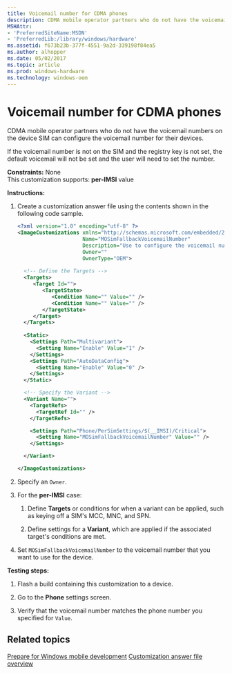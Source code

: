 ```yaml
---
title: Voicemail number for CDMA phones
description: CDMA mobile operator partners who do not have the voicemail numbers on the device SIM can configure the voicemail number for their devices.
MSHAttr:
- 'PreferredSiteName:MSDN'
- 'PreferredLib:/library/windows/hardware'
ms.assetid: f673b23b-377f-4551-9a2d-339198f84ea5
ms.author: alhopper
ms.date: 05/02/2017
ms.topic: article
ms.prod: windows-hardware
ms.technology: windows-oem
---
```


# Voicemail number for CDMA phones


CDMA mobile operator partners who do not have the voicemail numbers on the device SIM can configure the voicemail number for their devices.

If the voicemail number is not on the SIM and the registry key is not set, the default voicemail will not be set and the user will need to set the number.

<a href="" id="constraints---none"></a>**Constraints:** None  
This customization supports: **per-IMSI** value

<a href="" id="instructions-"></a>**Instructions:**  
1.  Create a customization answer file using the contents shown in the following code sample.

    ```XML
    <?xml version="1.0" encoding="utf-8" ?>  
    <ImageCustomizations xmlns="http://schemas.microsoft.com/embedded/2004/10/ImageUpdate"  
                         Name="MOSimFallbackVoicemailNumber"  
                         Description="Use to configure the voicemail number for CDMA phones with no voicemail numbers on the device."  
                         Owner=""  
                         OwnerType="OEM"> 
      
      <!-- Define the Targets --> 
      <Targets>
         <Target Id="">
            <TargetState>
               <Condition Name="" Value="" />
               <Condition Name="" Value="" />
            </TargetState>
         </Target>
      </Targets>
      
      <Static>
        <Settings Path="Multivariant">
          <Setting Name="Enable" Value="1" />
        </Settings>
        <Settings Path="AutoDataConfig">
          <Setting Name="Enable" Value="0" />
        </Settings>
      </Static>

      <!-- Specify the Variant -->
      <Variant Name=""> 
        <TargetRefs>
          <TargetRef Id="" /> 
        </TargetRefs>

        <Settings Path="Phone/PerSimSettings/$(__IMSI)/Critical">  
          <Setting Name="MOSimFallbackVoicemailNumber" Value="" />      
        </Settings>  

      </Variant>

    </ImageCustomizations>
    ```

2.  Specify an `Owner`.

3.  For the **per-IMSI** case:

    1.  Define **Targets** or conditions for when a variant can be applied, such as keying off a SIM's MCC, MNC, and SPN.

    2.  Define settings for a **Variant**, which are applied if the associated target's conditions are met.

4.  Set `MOSimFallbackVoicemailNumber` to the voicemail number that you want to use for the device.

<a href="" id="testing-steps-"></a>**Testing steps:**  
1.  Flash a build containing this customization to a device.

2.  Go to the **Phone** settings screen.

3.  Verify that the voicemail number matches the phone number you specified for `Value`.

## Related topics

[Prepare for Windows mobile development](https://docs.microsoft.com/en-us/windows-hardware/manufacture/mobile/preparing-for-windows-mobile-development)
[Customization answer file overview](https://docs.microsoft.com/en-us/windows-hardware/customize/mobile/mcsf/customization-answer-file)